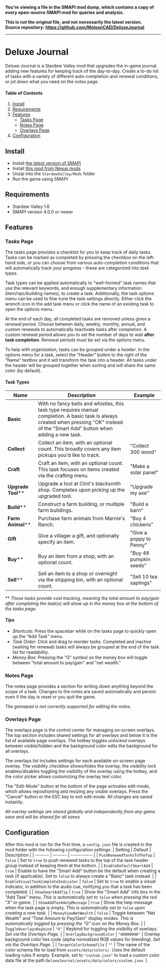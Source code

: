 **You're viewing a file in the SMAPI mod dump, which contains a copy of every open-source SMAPI mod
for queries and analysis.**

**This is _not_ the original file, and not necessarily the latest version.**  
**Source repository: https://github.com/MolsonCAD/DeluxeJournal**

----

# Deluxe Journal
Deluxe Journal is a Stardew Valley mod that upgrades the in-game journal, adding new features for
keeping track of the day-to-day. Create a to-do list of tasks with a variety of different
auto-completion and renewal conditions, or jot down what you need on the notes page.

#### Table of Contents
1. [Install](#install)
2. [Requirements](#requirements)
3. [Features](#features)
   * [Tasks Page](#tasks-page)
   * [Notes Page](#notes-page)
   * [Overlays Page](#overlays-page)
4. [Configuration](#configuration)

## Install
- Install [the latest version of SMAPI](https://smapi.io)
- Install [this mod from Nexus mods](https://www.nexusmods.com/stardewvalley/mods/11436)
- Unzip into the `StardewValley/Mods` folder
- Run the game using SMAPI

## Requirements
- Stardew Valley 1.6
- SMAPI version 4.0.0 or newer

## Features

### Tasks Page
The tasks page provides a checklist for you to keep track of daily tasks. Tasks can be marked as completed by pressing the checkbox on the left-hand side, or you can choose from various auto-completion conditions that will automatically track your progress - these are categorized into *task types*.

Task types can be applied automatically to "well-formed" task names that use the relevant keywords, and enough supplementary information (item/npc/building names), to create a task. Additionally, the task options menu can be used to fine-tune the task settings directly. Either click the wrench icon in the add task menu or click the name of an existing task to open the options menu.

At the end of each day, all completed tasks are removed unless given a *renewal period*. Choose between daily, weekly, monthly, annual, and *custom* renewals to automatically reactivate tasks after completion. A custom renewal period allows you to set the number of days to wait **after task completion**. Renewal periods must be set via the options menu.

To help with organization, tasks can be grouped under a *header*. In the options menu for a task, select the "Header" button to the right of the "Name" textbox and it will transform the task into a header. All tasks under the header will be grouped together when sorting and will share the same color (by default).

#### Task Types
| Name | Description | Example |
| ---- | ----------- | ------- |
**Basic** | With no fancy bells and whistles, this task type requires manual completion. A basic task is always created when pressing "OK" instead of the "Smart Add" button when adding a new task.
**Collect** | Collect an item, with an optional count. This broadly covers any item pickups you'd like to track. | "Collect 300 wood"
**Craft** | Craft an item, with an optional count. This task focuses on items created via the crafting menu. | "Make a solar panel"
**Upgrade Tool**\*\* | Upgrade a tool at Clint's blacksmith shop. Completes upon picking up the upgraded tool. | "Upgrade my axe"
**Build**\*\* | Construct a farm building, or multiple farm buildings. | "Build a barn"
**Farm Animal**\*\* | Purchase farm animals from Marnie's Ranch. | "Buy 4 chickens"
**Gift** | Give a villager a gift, and optionally specify an item. | "Give a poppy to Penny"
**Buy**\*\* | Buy an item from a shop, with an optional count. | "Buy 48 pumpkin seeds"
**Sell**\*\* | Sell an item to a shop or overnight via the shipping bin, with an optional count. | "Sell 10 tea saplings"

\*\* *These tasks provide cost tracking, meaning the total amount to pay/gain after completing the
task(s) will show up in the money box at the bottom of the tasks page.*

#### *Tips*
- *Shortcuts*: Press the spacebar while on the tasks page to quickly open up the "Add Task" menu.
- *Task Order*: Click and drag to reorder tasks. Completed and inactive (waiting for renewal) tasks will always be grouped at the end of the task list for readability.
- *Money Box*: Pressing the "G" symbol on the money box will toggle between "total amount to pay/gain" and "net wealth."

### Notes Page
The notes page provides a section for writing down anything beyond the scope of a task. Changes to the notes are saved automatically and persist even if the day is reset or you quit the game.

*The gamepad is not currently supported for editing the notes.*

### Overlays Page
The overlays page is the control center for managing on-screen overlays. The top section includes shared settings for all overlays and below it is the list of available page overlays. The hotkey toggles *unlocked* overlays between visible/hidden and the background color edits the background for all overlays.

The overlays list includes settings for each available on-screen page overlay. The *visibility checkbox* shows/hides the overlay, the *visibility lock* enables/disables toggling the visibility of the overlay using the hotkey, and the color picker allows customizing the overlay text color.

The "Edit-Mode" button at the bottom of the page activates edit-mode, which allows repositioning and resizing any *visible* overlays. Press the "Cancel" button or the ESC key to exit edit-mode. All changes are saved instantly.

*All overlay settings are stored globally and independently from any game save and will be shared for all saves.*

## Configuration
After this mod is run for the first time, a `config.json` file is created in the mod folder with the following configuration settings:
| Setting | Default | Description |
| ------- | ------- | ----------- |
| `PushRenewedTasksToTheTop` | `false` | Set to `true` to push renewed tasks to the top of the task header group instead of keeping them at the bottom. |
| `EnableDefaultSmartAdd` | `true` | Enable to have the "Smart Add" button be the default when creating a task (if applicable). Set to `false` to always create a "Basic" task instead. |
| `EnableVisualTaskCompleteIndicator` | `false` | Set to `true` to enable a visual indicator, in addition to the audio cue, notifying you that a task has been completed. |
| `ShowSmartAddTip` | `true` | Show the "Smart Add" info box in the "Add Task" menu. *This is automatically set to `false` when pressing the red "X" in-game.* |
| `ShowAddTaskHelpMessage` | `true` | Show the help message when the task page is empty. *This is automatically set to `false` upon creating a new task.* |
| `MoneyViewNetWealth` | `false` | Toggle between "Net Wealth" and "Total Amount to Pay/Gain" display modes. *This is automatically toggled by pressing the "G" icon on the Money Box.* |
| `ToggleOverlaysKeybind` | `"O"` | Keybind for toggling the visibility of overlays. *Set via the Overlays Page.* |
| `OverlayBackgroundColor` | `"00000040"` | Overlay background color hex code (alpha normalized RGB values for blending). *Set via the Overlays Page.* |
| `TargetColorSchemaFile` | `""` | The name of the color schema file to load from `assets/data/colors/`. Uses the default loading rules if empty. Example, set to `"custom.json"` to load a custom color data file at the path `DeluxeJournal/assets/data/colors/custom.json`. |
